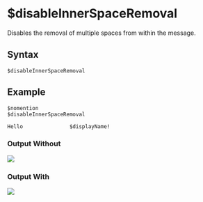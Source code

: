 # $disableInnerSpaceRemoval
Disables the removal of multiple spaces from within the message.

## Syntax
```
$disableInnerSpaceRemoval
```

## Example
```
$nomention
$disableInnerSpaceRemoval

Hello               $displayName!
```

### Output Without

![](https://user-images.githubusercontent.com/70456337/214134396-560937db-efe6-40e9-b50d-2bd26faab03b.png)

### Output With

![](https://user-images.githubusercontent.com/70456337/214134431-5ac11979-20a4-45ef-b390-918cc4b01370.png)

